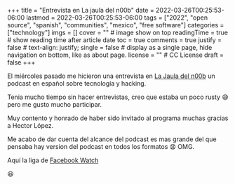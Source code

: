 +++
title = "Entrevista en La jaula del n00b"
date = 2022-03-26T00:25:53-06:00
lastmod = 2022-03-26T00:25:53-06:00
tags = ["2022", "open source", "spanish", "communities", "mexico", "free software"]
categories = ["technology"]
imgs = []
cover = ""  # image show on top
readingTime = true  # show reading time after article date
toc = true
comments = true
justify = false  # text-align: justify;
single = false  # display as a single page, hide navigation on bottom, like as about page.
license = ""  # CC License
draft = false
+++

El miércoles pasado me hicieron una entrevista en [La Jaula del n00b](https://www.podnation.co/show/la-jaula-del-n00b/episode/entrevista-en-la-jaula-del-n00b-con-geronimo-orozco-aka-patux) un podcast en español sobre tecnología y hacking.

Tenia mucho tiempo sin hacer entrevistas, creo que estaba un poco rusty :sweat_smile: pero me gusto mucho participar.

Muy contento y honrado de haber sido invitado al programa muchas gracias a Hector López.

Me acabo de dar cuenta del alcance del podcast es mas grande del que pensaba hay version del podcast en todos los formatos :anguished: OMG.

Aquí la liga de [Facebook Watch](https://t.co/cQIQ4vi2x2)

:satisfied: